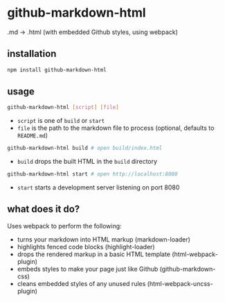 # github-markdown-html

.md -> .html (with embedded Github styles, using webpack)

## installation

```sh
npm install github-markdown-html
```

## usage

```sh
github-markdown-html [script] [file]
```
* `script` is one of `build` or `start`
* `file` is the path to the markdown file to process (optional, defaults to `README.md`)

```sh
github-markdown-html build # open build/index.html
```
* `build` drops the built HTML in the `build` directory

```sh
github-markdown-html start # open http://localhost:8080
```

* `start` starts a development server listening on port 8080

## what does it do?

Uses webpack to perform the following:
* turns your markdown into HTML markup (markdown-loader)
* highlights fenced code blocks (highlight-loader)
* drops the rendered markup in a basic HTML template (html-webpack-plugin)
* embeds styles to make your page just like Github (github-markdown-css)
* cleans embedded styles of any unused rules (html-webpack-uncss-plugin)
